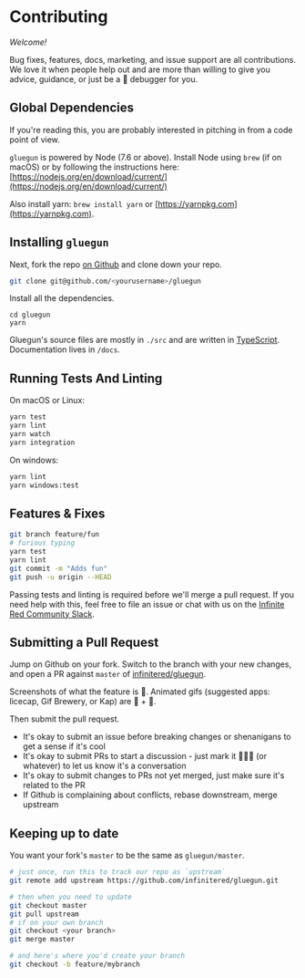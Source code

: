 # Contributing

_Welcome!_

Bug fixes, features, docs, marketing, and issue support are all contributions. We love it when people help out and are more than willing to give you advice, guidance, or just be a 🐥 debugger for you.

## Global Dependencies

If you're reading this, you are probably interested in pitching in from a code point of view.

`gluegun` is powered by Node (7.6 or above). Install Node using `brew` (if on macOS) or by following the instructions here: [https://nodejs.org/en/download/current/](https://nodejs.org/en/download/current/)

Also install yarn: `brew install yarn` or [https://yarnpkg.com](https://yarnpkg.com).

## Installing `gluegun`

Next, fork the repo [on Github](https://github.com/infinitered/gluegun) and clone down your repo.

```sh
git clone git@github.com/<yourusername>/gluegun
```

Install all the dependencies.

```
cd gluegun
yarn
```

Gluegun's source files are mostly in `./src` and are written in [TypeScript](https://www.typescriptlang.org). Documentation lives in `/docs`.

## Running Tests And Linting

On macOS or Linux:

```sh
yarn test
yarn lint
yarn watch
yarn integration
```

On windows:

```sh
yarn lint
yarn windows:test
```

## Features & Fixes

```sh
git branch feature/fun
# furious typing
yarn test
yarn lint
git commit -m "Adds fun"
git push -u origin --HEAD
```

Passing tests and linting is required before we'll merge a pull request. If you need help with this, feel free to file an issue or chat with us on the [Infinite Red Community Slack](http://community.infinite.red).

## Submitting a Pull Request

Jump on Github on your fork. Switch to the branch with your new changes, and
open a PR against `master` of [infinitered/gluegun](https://github.com/infinitered/gluegun).

Screenshots of what the feature is 💯. Animated gifs (suggested apps: licecap, Gif Brewery, or Kap) are 💯 + 🦄.

Then submit the pull request.

- It's okay to submit an issue before breaking changes or shenanigans to get a sense if it's cool
- It's okay to submit PRs to start a discussion - just mark it 🚨🚨🚨 (or whatever) to let us know it's a conversation
- It's okay to submit changes to PRs not yet merged, just make sure it's related to the PR
- If Github is complaining about conflicts, rebase downstream, merge upstream

## Keeping up to date

You want your fork's `master` to be the same as `gluegun/master`.

```sh
# just once, run this to track our repo as `upstream`
git remote add upstream https://github.com/infinitered/gluegun.git

# then when you need to update
git checkout master
git pull upstream
# if on your own branch
git checkout <your branch>
git merge master

# and here's where you'd create your branch
git checkout -b feature/mybranch
```
